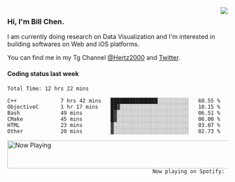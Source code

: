 <img  align="right" src="https://github-readme-stats.vercel.app/api?username=BillChen2k&show_icons=false&count_private=true&hide_title=true">

### Hi, I'm Bill Chen.

I am currently doing research on Data Visualization and I'm interested in building softwares on Web and iOS platforms.

You can find me in my Tg Channel [@Hertz2000](https://t.me/Hertz2000) and [Twitter](https://twitter.com/billchen2k).

#### Coding status last week

<!--START_SECTION:waka-->

```text
Total Time: 12 hrs 22 mins

C++              7 hrs 42 mins   ███████████████░░░░░░░░░░   60.55 %
ObjectiveC       1 hr 17 mins    ██▓░░░░░░░░░░░░░░░░░░░░░░   10.15 %
Bash             49 mins         █▓░░░░░░░░░░░░░░░░░░░░░░░   06.51 %
CMake            45 mins         █▓░░░░░░░░░░░░░░░░░░░░░░░   06.00 %
HTML             23 mins         ▓░░░░░░░░░░░░░░░░░░░░░░░░   03.07 %
Other            20 mins         ▓░░░░░░░░░░░░░░░░░░░░░░░░   02.73 %
```

<!--END_SECTION:waka-->


<div>
<a href="https://spotify-now-playing.billchen2k.vercel.app/now-playing?open">
   <img align="right" src="https://spotify-now-playing.billchen2k.vercel.app/now-playing" width="540" height="64" alt="Now Playing">
</a>
</div>

<div>
<p align="right"><code>Now playing on Spotify: </code></p>
</div>

<!--
**BillChen2K/BillChen2K** is a ✨ _special_ ✨ repository because its `README.md` (this file) appears on your GitHub profile.

Here are some ideas to get you started:

- 🔭 I’m currently working on ...
- 🌱 I’m currently learning ...
- 👯 I’m looking to collaborate on ...
- 🤔 I’m looking for help with ...
- 💬 Ask me about ...
- 📫 How to reach me: ...
- 😄 Pronouns: ...
- ⚡ Fun fact: ...
-->

